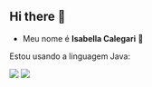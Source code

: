 ## Hi there 👋

  - Meu nome é **Isabella Calegari** 🩷
 
  Estou usando a linguagem Java:

  
![](https://media1.tenor.com/m/9_HVX5JWxJYAAAAC/scared-dog.gif)
![](https://tenor.com/pZlS5SXZ7RL.gif)
